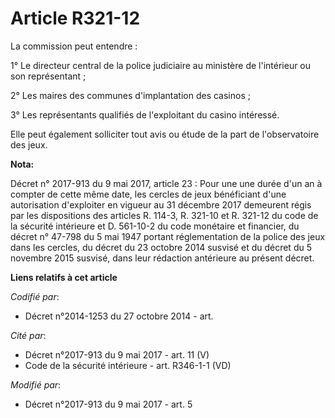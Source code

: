 # Article R321-12

La commission peut entendre :

1° Le directeur central de la police judiciaire au ministère de l'intérieur ou son représentant ;

2° Les maires des communes d'implantation des casinos ;

3° Les représentants qualifiés de l'exploitant du casino intéressé.

Elle peut également solliciter tout avis ou étude de la part de l'observatoire des jeux.

**Nota:**

Décret n° 2017-913 du 9 mai 2017, article 23 : Pour une une durée d'un an à compter de cette même date, les cercles de jeux
bénéficiant d'une autorisation d'exploiter en vigueur au 31 décembre 2017 demeurent régis par les dispositions des articles
R. 114-3, R. 321-10 et R. 321-12 du code de la sécurité intérieure et D. 561-10-2 du code monétaire et financier, du décret
n° 47-798 du 5 mai 1947 portant réglementation de la police des jeux dans les cercles, du décret du 23 octobre 2014 susvisé
et du décret du 5 novembre 2015 susvisé, dans leur rédaction antérieure au présent décret.

**Liens relatifs à cet article**

_Codifié par_:

  - Décret n°2014-1253 du 27 octobre 2014 - art.

_Cité par_:

  - Décret n°2017-913 du 9 mai 2017 - art. 11 (V)
  - Code de la sécurité intérieure - art. R346-1-1 (VD)

_Modifié par_:

  - Décret n°2017-913 du 9 mai 2017 - art. 5
